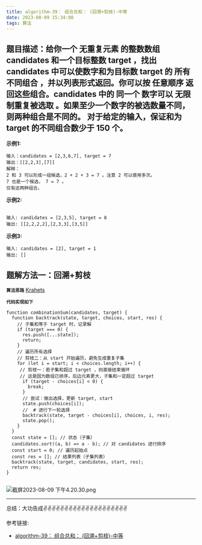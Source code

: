 ```yaml
---
title: algorithm-39： 组合总和： (回溯+剪枝)-中等
date: 2023-08-09 15:34:08
tags: 算法
---
```

<meta name="referrer" content="no-referrer"/>


## 题目描述：给你一个 无重复元素 的整数数组 candidates 和一个目标整数 target ，找出 candidates 中可以使数字和为目标数 target 的 所有 不同组合 ，并以列表形式返回。你可以按 任意顺序 返回这些组合。candidates 中的 同一个 数字可以 无限制重复被选取 。如果至少一个数字的被选数量不同，则两种组合是不同的。 对于给定的输入，保证和为 target 的不同组合数少于 150 个。

**示例1:**


```
输入：candidates = [2,3,6,7], target = 7
输出：[[2,2,3],[7]]
解释：
2 和 3 可以形成一组候选，2 + 2 + 3 = 7 。注意 2 可以使用多次。
7 也是一个候选， 7 = 7 。
仅有这两种组合。
```

**示例2:**
```

输入: candidates = [2,3,5], target = 8
输出: [[2,2,2,2],[2,3,3],[3,5]]
```
**示例3:**
```
输入: candidates = [2], target = 1
输出: []

```


## 题解方法一：回溯+剪枝

**`算法思路`**
[Krahets](https://leetcode.cn/problems/combination-sum/solutions/2363929/39-zu-he-zong-he-hui-su-qing-xi-tu-jie-b-9zx7/)

**`代码实现如下`**

```
function combinationSum(candidates, target) {
  function backtrack(state, target, choices, start, res) {
    // 子集和等于 target 时，记录解
    if (target === 0) {
      res.push([...state]);
      return;
    }
    // 遍历所有选择
    // 剪枝二：从 start 开始遍历，避免生成重复子集
    for (let i = start; i < choices.length; i++) {
     // 剪枝一：若子集和超过 target ，则直接结束循环
     // 这是因为数组已排序，后边元素更大，子集和一定超过 target
      if (target - choices[i] < 0) {
        break;
      }
      // 尝试：做出选择，更新 target, start
      state.push(choices[i]);
      //  # 进行下一轮选择
      backtrack(state, target - choices[i], choices, i, res);
      state.pop();
    }
  }
  const state = []; // 状态（子集）
  candidates.sort((a, b) => a - b); // 对 candidates 进行排序
  const start = 0; // 遍历起始点
  const res = []; // 结果列表（子集列表）
  backtrack(state, target, candidates, start, res);
  return res;
}


```

![截屏2023-08-09 下午4.20.30.png](https://upload-images.jianshu.io/upload_images/11846892-4d981753f4ff3201.png?imageMogr2/auto-orient/strip%7CimageView2/2/w/1240)

 ---
总结：大功告成✌️✌️✌️✌️✌️✌️✌️✌️✌️✌️✌️✌️✌️✌️✌️✌️✌️✌️✌️✌️

参考链接:

* [ algorithm-39： 组合总和： (回溯+剪枝)-中等](https://leetcode.cn/problems/combination-sum/description/)


